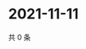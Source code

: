 # 2021-11-11

共 0 条

<!-- BEGIN WEIBO -->
<!-- 最后更新时间 Thu Nov 11 2021 01:11:05 GMT+0800 (China Standard Time) -->

<!-- END WEIBO -->
